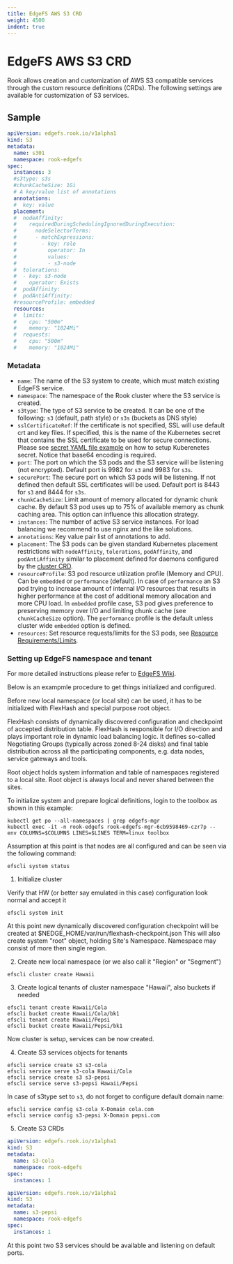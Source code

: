 ```yaml
---
title: EdgeFS AWS S3 CRD
weight: 4500
indent: true
---
```


# EdgeFS AWS S3 CRD

Rook allows creation and customization of AWS S3 compatible services through the custom resource definitions (CRDs).
The following settings are available for customization of S3 services.

## Sample

```yaml
apiVersion: edgefs.rook.io/v1alpha1
kind: S3
metadata:
  name: s301
  namespace: rook-edgefs
spec:
  instances: 3
  #s3type: s3s
  #chunkCacheSize: 1Gi
  # A key/value list of annotations
  annotations:
  #  key: value
  placement:
  #  nodeAffinity:
  #    requiredDuringSchedulingIgnoredDuringExecution:
  #      nodeSelectorTerms:
  #      - matchExpressions:
  #        - key: role
  #          operator: In
  #          values:
  #          - s3-node
  #  tolerations:
  #  - key: s3-node
  #    operator: Exists
  #  podAffinity:
  #  podAntiAffinity:
  #resourceProfile: embedded
  resources:
  #  limits:
  #    cpu: "500m"
  #    memory: "1024Mi"
  #  requests:
  #    cpu: "500m"
  #    memory: "1024Mi"
```

### Metadata

- `name`: The name of the S3 system to create, which must match existing EdgeFS service.
- `namespace`: The namespace of the Rook cluster where the S3 service is created.
- `s3type`: The type of S3 service to be created. It can be one of the following: `s3` (default, path style) or `s3s` (buckets as DNS style)
- `sslCertificateRef`: If the certificate is not specified, SSL will use default crt and key files. If specified, this is the name of the Kubernetes secret that contains the SSL certificate to be used for secure connections. Please see [secret YAML file example](/cluster/examples/kubernetes/edgefs/sslKeyCertificate.yaml) on how to setup Kuberenetes secret. Notice that base64 encoding is required.
- `port`: The port on which the S3 pods and the S3 service will be listening (not encrypted). Default port is 9982 for `s3` and 9983 for `s3s`.
- `securePort`: The secure port on which S3 pods will be listening. If not defined then default SSL certificates will be used. Default port is 8443 for `s3` and 8444 for `s3s`.
- `chunkCacheSize`: Limit amount of memory allocated for dynamic chunk cache. By default S3 pod uses up to 75% of available memory as chunk caching area. This option can influence this allocation strategy.
- `instances`: The number of active S3 service instances. For load balancing we recommend to use nginx and the like solutions.
- `annotations`: Key value pair list of annotations to add.
- `placement`: The S3 pods can be given standard Kubernetes placement restrictions with `nodeAffinity`, `tolerations`, `podAffinity`, and `podAntiAffinity` similar to placement defined for daemons configured by the [cluster CRD](/cluster/examples/kubernetes/edgefs/cluster.yaml).
- `resourceProfile`: S3 pod resource utilization profile (Memory and CPU). Can be `embedded` or `performance` (default). In case of `performance` an S3 pod trying to increase amount of internal I/O resources that results in higher performance at the cost of additional memory allocation and more CPU load. In `embedded` profile case, S3 pod gives preference to preserving memory over I/O and limiting chunk cache (see `chunkCacheSize` option). The `performance` profile is the default unless cluster wide `embedded` option is defined.
- `resources`: Set resource requests/limits for the S3 pods, see [Resource Requirements/Limits](edgefs-cluster-crd.md#resource-requirementslimits).

### Setting up EdgeFS namespace and tenant

For more detailed instructions please refer to [EdgeFS Wiki](https://github.com/Nexenta/edgefs/wiki).

Below is an exampmle procedure to get things initialized and configured.

Before new local namespace (or local site) can be used, it has to be initialized with FlexHash and special purpose root object.

FlexHash consists of dynamically discovered configuration and checkpoint of accepted distribution table. FlexHash is responsible for I/O direction and plays important role in dynamic load balancing logic. It defines so-called Negotiating Groups (typically across zoned 8-24 disks) and final table distribution across all the participating components, e.g. data nodes, service gateways and tools.

Root object holds system information and table of namespaces registered to a local site. Root object is always local and never shared between the sites.

To initialize system and prepare logical definitions, login to the toolbox as shown in this example:

```
kubectl get po --all-namespaces | grep edgefs-mgr
kubectl exec -it -n rook-edgefs rook-edgefs-mgr-6cb9598469-czr7p -- env COLUMNS=$COLUMNS LINES=$LINES TERM=linux toolbox
```

Assumption at this point is that nodes are all configured and can be seen via the following command:

```
efscli system status
```

1. Initialize cluster

Verify that HW (or better say emulated in this case) configuration look normal and accept it

```
efscli system init
```

At this point new dynamically discovered configuration checkpoint will be created at $NEDGE_HOME/var/run/flexhash-checkpoint.json
This will also create system "root" object, holding Site's Namespace. Namespace may consist of more then single region.

2. Create new local namespace (or we also call it "Region" or "Segment")

```
efscli cluster create Hawaii
```

3. Create logical tenants of cluster namespace "Hawaii", also buckets if needed

```
efscli tenant create Hawaii/Cola
efscli bucket create Hawaii/Cola/bk1
efscli tenant create Hawaii/Pepsi
efscli bucket create Hawaii/Pepsi/bk1
```

Now cluster is setup, services can be now created.

4. Create S3 services objects for tenants

```
efscli service create s3 s3-cola
efscli service serve s3-cola Hawaii/Cola
efscli service create s3 s3-pepsi
efscli service serve s3-pepsi Hawaii/Pepsi
```

In case of s3type set to `s3`, do not forget to configure default domain name:

```
efscli service config s3-cola X-Domain cola.com
efscli service config s3-pepsi X-Domain pepsi.com
```

5. Create S3 CRDs

```yaml
apiVersion: edgefs.rook.io/v1alpha1
kind: S3
metadata:
  name: s3-cola
  namespace: rook-edgefs
spec:
  instances: 1
```

```yaml
apiVersion: edgefs.rook.io/v1alpha1
kind: S3
metadata:
  name: s3-pepsi
  namespace: rook-edgefs
spec:
  instances: 1
```

At this point two S3 services should be available and listening on default ports.
